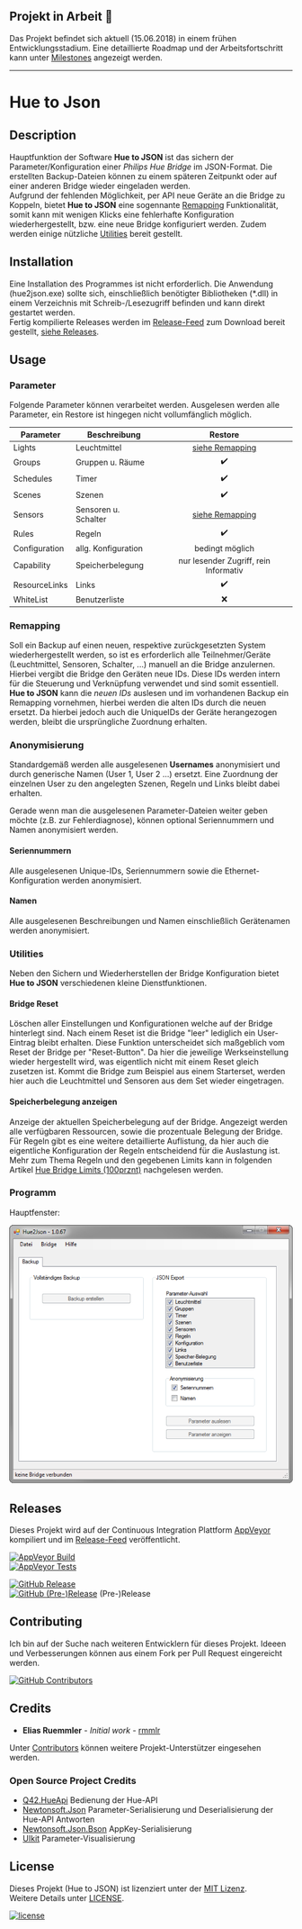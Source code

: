 ## Projekt in Arbeit :construction:

Das Projekt befindet sich aktuell (15.06.2018) in einem frühen Entwicklungsstadium. Eine detaillierte Roadmap und der Arbeitsfortschritt kann unter [Milestones](https://github.com/rmmlr/Hue2Json/milestones) angezeigt werden.

---

# Hue to Json

## Description
Hauptfunktion der Software __Hue to JSON__ ist das sichern der Parameter/Konfiguration einer _Philips Hue Bridge_ im JSON-Format. Die erstellten Backup-Dateien können zu einem späteren Zeitpunkt oder auf einer anderen Bridge wieder eingeladen werden.  
Aufgrund der fehlenden Möglichkeit, per API neue Geräte an die Bridge zu Koppeln, bietet __Hue to JSON__ eine sogennante [Remapping](https://github.com/rmmlr/Hue2Json#remapping) Funktionalität, somit kann mit wenigen Klicks eine fehlerhafte Konfiguration wiederhergestellt, bzw. eine neue Bridge konfiguriert werden. Zudem werden einige nützliche [Utilities](https://github.com/rmmlr/Hue2Json#utilities) bereit gestellt.


## Installation
Eine Installation des Programmes ist nicht erforderlich. Die Anwendung (hue2json.exe) sollte sich, einschließlich benötigter Bibliotheken (\*.dll) in einem Verzeichnis mit Schreib-/Lesezugriff befinden und kann direkt gestartet werden.  
Fertig kompilierte Releases werden im [Release-Feed](https://github.com/rmmlr/Hue2Json/releases) zum Download bereit gestellt, [siehe Releases](#releases).


## Usage

### Parameter
Folgende Parameter können verarbeitet werden. Ausgelesen werden alle Parameter, ein Restore ist hingegen nicht vollumfänglich möglich.

| Parameter     | Beschreibung         | Restore                               |
| ------------- |----------------------|:-------------------------------------:|
| Lights        | Leuchtmittel         | [siehe Remapping](#remapping)         |
| Groups        | Gruppen u. Räume     | :heavy_check_mark:                    |
| Schedules     | Timer                | :heavy_check_mark:                    |
| Scenes        | Szenen               | :heavy_check_mark:                    |
| Sensors       | Sensoren u. Schalter | [siehe Remapping](#remapping)         |
| Rules         | Regeln               | :heavy_check_mark:                    |
| Configuration | allg. Konfiguration  | bedingt möglich                       |
| Capability    | Speicherbelegung     | nur lesender Zugriff, rein Informativ |
| ResourceLinks | Links                | :heavy_check_mark:                    |
| WhiteList     | Benutzerliste        | :x:                                   |



### Remapping
Soll ein Backup auf einen neuen, respektive zurückgesetzten System wiederhergestellt werden, so ist es erforderlich alle Teilnehmer/Geräte (Leuchtmittel, Sensoren, Schalter, ...) manuell an die Bridge anzulernen. Hierbei vergibt die Bridge den Geräten neue IDs. Diese IDs werden intern für die Steuerung und Verknüpfung verwendet und sind somit essentiell. __Hue to JSON__ kann die *neuen IDs* auslesen und im vorhandenen Backup ein Remapping vornehmen, hierbei werden die alten IDs durch die neuen ersetzt. Da hierbei jedoch auch die UniqueIDs der Geräte herangezogen werden, bleibt die ursprüngliche Zuordnung erhalten.

### Anonymisierung
Standardgemäß werden alle ausgelesenen __Usernames__ anonymisiert und durch generische Namen (User 1, User 2 ...) ersetzt. Eine Zuordnung der einzelnen User zu den angelegten Szenen, Regeln und Links bleibt dabei erhalten.

Gerade wenn man die ausgelesenen Parameter-Dateien weiter geben möchte (z.B. zur Fehlerdiagnose), können optional Seriennummern und Namen anonymisiert werden.

#### Seriennummern
Alle ausgelesenen Unique-IDs, Seriennummern sowie die Ethernet-Konfiguration werden anonymisiert.

#### Namen
Alle ausgelesenen Beschreibungen und Namen einschließlich Gerätenamen werden anonymisiert.

### Utilities
Neben den Sichern und Wiederherstellen der Bridge Konfiguration bietet __Hue to JSON__ verschiedenen kleine Dienstfunktionen.

#### Bridge Reset
Löschen aller Einstellungen und Konfigurationen welche auf der Bridge hinterlegt sind. Nach einem Reset ist die Bridge "leer" lediglich ein User-Eintrag bleibt erhalten. Diese Funktion unterscheidet sich maßgeblich  vom Reset der Bridge per "Reset-Button". Da hier die jeweilige Werkseinstellung wieder hergestellt wird, was eigentlich nicht mit einem Reset gleich zusetzen ist. Kommt die Bridge zum Beispiel aus einem Starterset, werden hier auch die Leuchtmittel und Sensoren aus dem Set wieder eingetragen.

#### Speicherbelegung anzeigen
Anzeige der aktuellen Speicherbelegung auf der Bridge. Angezeigt werden alle verfügbaren Ressourcen, sowie die prozentuale Belegung der Bridge. Für Regeln gibt es eine weitere detaillierte Auflistung, da hier auch die eigentliche Konfiguration der Regeln entscheidend für die Auslastung ist.  
Mehr zum Thema Regeln und den gegebenen Limits kann in folgenden Artikel [Hue Bridge Limits (100prznt)](https://100prznt.de/philips-hue/hue-bridge-limits/) nachgelesen werden.

### Programm
Hauptfenster:

![MainView 1.0.67 - Screenshot][MainView_1_0_67]

[MainView_1_0_67]: docs/img/MainView_1.0.67.png "MainView 1.0.67 - Screenshot"


## Releases
Dieses Projekt wird auf der Continuous Integration Plattform [AppVeyor](https://www.appveyor.com/) kompiliert und im [Release-Feed](https://github.com/rmmlr/Hue2Json/releases) veröffentlicht.

[![AppVeyor Build](https://img.shields.io/appveyor/ci/rmmlr/Hue2Json.svg)](https://ci.appveyor.com/project/rmmlr/hue2json)  
[![AppVeyor Tests](https://img.shields.io/appveyor/tests/rmmlr/hue2json/master.svg)](https://ci.appveyor.com/project/rmmlr/hue2json/build/tests)

[![GitHub Release](https://img.shields.io/github/release/rmmlr/Hue2Json.svg)](https://github.com/rmmlr/Hue2Json/releases/latest)  
[![GitHub (Pre-)Release](https://img.shields.io/github/release/rmmlr/Hue2Json/all.svg)](https://github.com/rmmlr/Hue2Json/releases) (Pre-)Release


## Contributing

Ich bin auf der Suche nach weiteren Entwicklern für dieses Projekt. Ideeen und Verbesserungen können aus einem Fork per Pull Request eingereicht werden.

[![GitHub Contributors](https://img.shields.io/github/contributors/rmmlr/Hue2Json.svg)](https://github.com/rmmlr/Hue2Json/graphs/contributors)


## Credits

* **Elias Ruemmler** - *Initial work* - [rmmlr](https://github.com/rmmlr)

Unter [Contributors](https://github.com/rmmlr/Hue2Json/contributors) können weitere Projekt-Unterstützer eingesehen werden.

### Open Source Project Credits

* [Q42.HueApi](https://github.com/Q42/Q42.HueApi) Bedienung der Hue-API
* [Newtonsoft.Json](https://www.newtonsoft.com/json) Parameter-Serialisierung und Deserialisierung der Hue-API Antworten
* [Newtonsoft.Json.Bson](https://www.newtonsoft.com/json) AppKey-Serialisierung
* [UIkit](https://github.com/uikit/uikit) Parameter-Visualisierung

## License

Dieses Projekt (Hue to JSON) ist lizenziert unter der [MIT Lizenz](http://www.opensource.org/licenses/mit-license.php "Read more about the MIT license form").  
Weitere Details unter [LICENSE](https://github.com/rmmlr/Hue2Json/blob/master/LICENSE.txt).

[![license](https://img.shields.io/github/license/rmmlr/Hue2Json.svg)](https://github.com/rmmlr/Hue2Json/blob/master/LICENSE.txt) 
